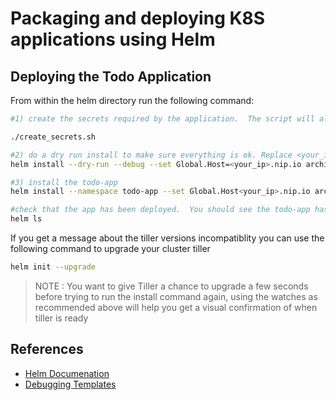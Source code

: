 # Packaging and deploying K8S applications using Helm #

## Deploying the Todo Application ##

From within the helm directory run the following command:

```sh
#1) create the secrets required by the application.  The script will also create a namespace called todo-app

./create_secrets.sh

#2) do a dry run install to make sure everything is ok. Replace <your_ip> with the IP for your cluster loadbalancer.  The --set flag overrides values for specified keys in your values.yaml file.
helm install --dry-run --debug --set Global.Host=<your_ip>.nip.io architech/todo-app

#3) install the todo-app
helm install --namespace todo-app --set Global.Host<your_ip>.nip.io architech/todo-app

#check that the app has been deployed.  You should see the todo-app has been deployed.
helm ls
```

If you get a message about the tiller versions incompatiblity you can use the following command to upgrade your cluster tiller

```sh
helm init --upgrade
```

> NOTE : You want to give Tiller a chance to upgrade a few seconds before trying to run the install command again, using the watches as recommended above will help you get a visual confirmation of when tiller is ready

## References ##

- [Helm Documenation](https://docs.helm.sh/using_helm/)
- [Debugging Templates](https://github.com/kubernetes/helm/blob/master/docs/chart_template_guide/debugging.md)